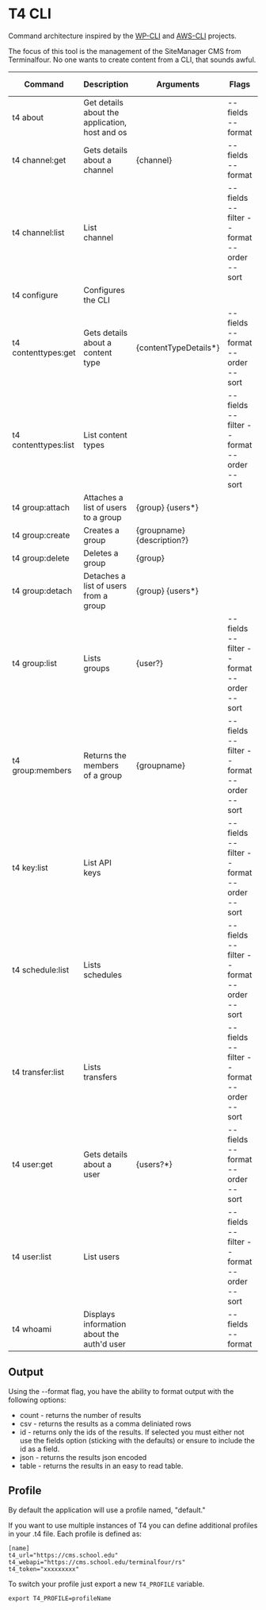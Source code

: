 # T4 CLI

Command architecture inspired by the [WP-CLI](https://wp-cli.org/) and [AWS-CLI](https://docs.aws.amazon.com/cli/index.html) projects.

The focus of this tool is the management of the SiteManager CMS from Terminalfour. No one wants to create content from a CLI, that sounds awful.

| Command              | Description                                    | Arguments                            | Flags                                     | Default Format |
| -------------------- |------------------------------------------------|--------------------------------------|-------------------------------------------|----------------|
| t4 about             | Get details about the application, host and os |                                      | --fields --format                         | Table          |
| t4 channel:get       | Gets details about a channel                   | {channel}                            | --fields --format                         | Table          |
| t4 channel:list      | List channel                                   |                                      | --fields --filter --format --order --sort | Table          |
| t4 configure         | Configures the CLI                             |                                      |                                           | None           |
| t4 contenttypes:get  | Gets details about a content type              | {contentTypeDetails*}                | --fields --format --order --sort          | Table          |
| t4 contenttypes:list | List content types                             |                                      | --fields --filter --format --order --sort | Table          |
| t4 group:attach      | Attaches a list of users to a group            | {group} {users*}                     |                                           | None           |
| t4 group:create      | Creates a group                                | {groupname} {description?}           |                                           | None           |
| t4 group:delete      | Deletes a group                                | {group}                              |                                           | None           |
| t4 group:detach      | Detaches a list of users from a group          | {group} {users*}                     |                                           | None           |
| t4 group:list        | Lists groups                                   | {user?}                              | --fields --filter --format --order --sort | Table          |
| t4 group:members     | Returns the members of a group                 | {groupname}                          | --fields --filter --format --order --sort | Table          |
| t4 key:list          | List API keys                                  |                                      | --fields --filter --format --order --sort | Table          |
| t4 schedule:list     | Lists schedules                                |                                      | --fields --filter --format --order --sort | Table          |
| t4 transfer:list     | Lists transfers                                |                                      | --fields --filter --format --order --sort | Table          |
| t4 user:get          | Gets details about a user                      | {users?*}                            | --fields --format --order --sort          | Table          |
| t4 user:list         | List users                                     |                                      | --fields --filter --format --order --sort | Table          |
| t4 whoami            | Displays information about the auth'd user     |                                      | --fields --format                         | Table          |

## Output

Using the --format flag, you have the ability to format output with the following options:

* count - returns the number of results
* csv - returns the results as a comma deliniated rows
* id - returns only the ids of the results. If selected you must either not use the fields option (sticking with the defaults) or ensure to include the id as a field.
* json - returns the results json encoded
* table - returns the results in an easy to read table.

## Profile

By default the application will use a profile named, "default."

If you want to use multiple instances of T4 you can define additional profiles in your .t4 file. Each profile is defined as:

```
[name]
t4_url="https://cms.school.edu"
t4_webapi="https://cms.school.edu/terminalfour/rs"
t4_token="xxxxxxxxx"
```

To switch your profile just export a new `T4_PROFILE` variable.

```export T4_PROFILE=profileName```
